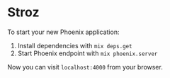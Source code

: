 # Stroz

To start your new Phoenix application:

1. Install dependencies with `mix deps.get`
2. Start Phoenix endpoint with `mix phoenix.server`

Now you can visit `localhost:4000` from your browser.
